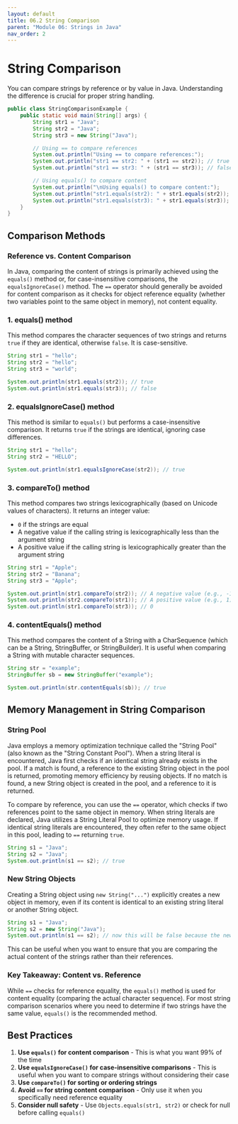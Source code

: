 ```yaml
---
layout: default
title: 06.2 String Comparison
parent: "Module 06: Strings in Java"
nav_order: 2
---
```


# String Comparison

You can compare strings by reference or by value in Java. Understanding the difference is crucial for proper string handling.

```java
public class StringComparisonExample {
    public static void main(String[] args) {
        String str1 = "Java";
        String str2 = "Java";
        String str3 = new String("Java");

        // Using == to compare references
        System.out.println("Using == to compare references:");
        System.out.println("str1 == str2: " + (str1 == str2)); // true
        System.out.println("str1 == str3: " + (str1 == str3)); // false (str3 is a new object in memory)

        // Using equals() to compare content
        System.out.println("\nUsing equals() to compare content:");
        System.out.println("str1.equals(str2): " + str1.equals(str2)); // true
        System.out.println("str1.equals(str3): " + str1.equals(str3)); // true
    }
}
```

## Comparison Methods

### Reference vs. Content Comparison

In Java, comparing the content of strings is primarily achieved using the `equals()` method or, for case-insensitive comparisons, the `equalsIgnoreCase()` method. The `==` operator should generally be avoided for content comparison as it checks for object reference equality (whether two variables point to the same object in memory), not content equality.

### 1. equals() method

This method compares the character sequences of two strings and returns `true` if they are identical, otherwise `false`. It is case-sensitive.

```java
String str1 = "hello";
String str2 = "hello";
String str3 = "world";

System.out.println(str1.equals(str2)); // true
System.out.println(str1.equals(str3)); // false
```

### 2. equalsIgnoreCase() method

This method is similar to `equals()` but performs a case-insensitive comparison. It returns `true` if the strings are identical, ignoring case differences.

```java
String str1 = "hello";
String str2 = "HELLO";

System.out.println(str1.equalsIgnoreCase(str2)); // true
```

### 3. compareTo() method

This method compares two strings lexicographically (based on Unicode values of characters). It returns an integer value:

- `0` if the strings are equal
- A negative value if the calling string is lexicographically less than the argument string
- A positive value if the calling string is lexicographically greater than the argument string

```java
String str1 = "Apple";
String str2 = "Banana";
String str3 = "Apple";

System.out.println(str1.compareTo(str2)); // A negative value (e.g., -1)
System.out.println(str2.compareTo(str1)); // A positive value (e.g., 1)
System.out.println(str1.compareTo(str3)); // 0
```

### 4. contentEquals() method

This method compares the content of a String with a CharSequence (which can be a String, StringBuffer, or StringBuilder). It is useful when comparing a String with mutable character sequences.

```java
String str = "example";
StringBuffer sb = new StringBuffer("example");

System.out.println(str.contentEquals(sb)); // true
```

## Memory Management in String Comparison

### String Pool

Java employs a memory optimization technique called the "String Pool" (also known as the "String Constant Pool"). When a string literal is encountered, Java first checks if an identical string already exists in the pool. If a match is found, a reference to the existing String object in the pool is returned, promoting memory efficiency by reusing objects. If no match is found, a new String object is created in the pool, and a reference to it is returned.

To compare by reference, you can use the `==` operator, which checks if two references point to the same object in memory. When string literals are declared, Java utilizes a String Literal Pool to optimize memory usage. If identical string literals are encountered, they often refer to the same object in this pool, leading to `==` returning `true`.

```java
String s1 = "Java";
String s2 = "Java";
System.out.println(s1 == s2); // true
```

### New String Objects

Creating a String object using `new String("...")` explicitly creates a new object in memory, even if its content is identical to an existing string literal or another String object.

```java
String s1 = "Java";
String s2 = new String("Java");
System.out.println(s1 == s2); // now this will be false because the new String() creates a different object in memory
```

This can be useful when you want to ensure that you are comparing the actual content of the strings rather than their references.

### Key Takeaway: Content vs. Reference

While `==` checks for reference equality, the `equals()` method is used for content equality (comparing the actual character sequence). For most string comparison scenarios where you need to determine if two strings have the same value, `equals()` is the recommended method.

## Best Practices

1. **Use `equals()` for content comparison** - This is what you want 99% of the time
2. **Use `equalsIgnoreCase()` for case-insensitive comparisons** - This is useful when you want to compare strings without considering their case
3. **Use `compareTo()` for sorting or ordering strings**
4. **Avoid `==` for string content comparison** - Only use it when you specifically need reference equality
5. **Consider null safety** - Use `Objects.equals(str1, str2)` or check for null before calling `equals()`
